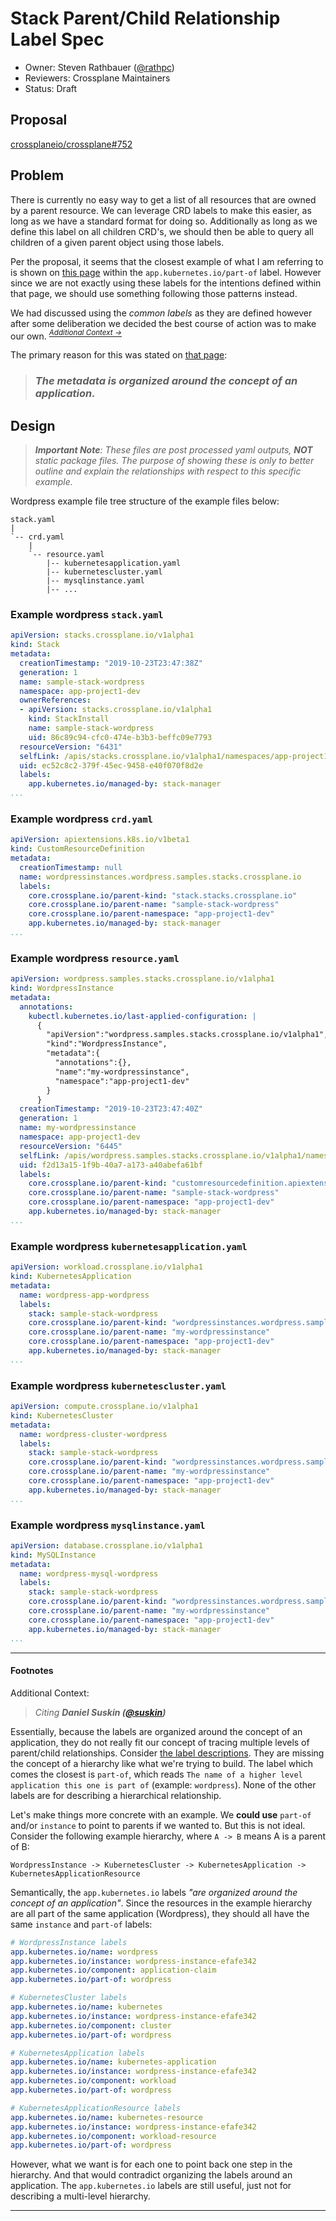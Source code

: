 # Stack Parent/Child Relationship Label Spec

- Owner: Steven Rathbauer ([@rathpc](https://github.com/rathpc))
- Reviewers: Crossplane Maintainers
- Status: Draft

## Proposal

[crossplaneio/crossplane#752](https://github.com/crossplaneio/crossplane/issues/752)

## Problem

There is currently no easy way to get a list of all resources that are owned by a parent resource.
We can leverage CRD labels to make this easier, as long as we have a standard format for doing so.
Additionally as long as we define this label on all children CRD's, we should then be able to query
all children of a given parent object using those labels.

Per the proposal, it seems that the closest example of what I am referring to is shown on 
[this page][common-labels] within the `app.kubernetes.io/part-of` label. However since we are not
exactly using these labels for the intentions defined within that page, we should use something
following those patterns instead.

We had discussed using the _common labels_ as they are defined however after some deliberation we
decided the best course of action was to make our own. _<sup>[Additional Context &rarr;](#additionalContext)</sup>_

The primary reason for this was stated on [that page][common-labels]:

> ### _The metadata is organized around the concept of an application._

## Design

> _**Important Note**: These files are post processed yaml outputs, **NOT** static package files.
> The purpose of showing these is only to better outline and explain the relationships with respect
> to this specific example._

Wordpress example file tree structure of the example files below:

```text
stack.yaml
|
`-- crd.yaml
    |
    `-- resource.yaml
        |-- kubernetesapplication.yaml
        |-- kubernetescluster.yaml
        |-- mysqlinstance.yaml
        |-- ...
```

### Example wordpress `stack.yaml`

```yaml
apiVersion: stacks.crossplane.io/v1alpha1
kind: Stack
metadata:
  creationTimestamp: "2019-10-23T23:47:38Z"
  generation: 1
  name: sample-stack-wordpress
  namespace: app-project1-dev
  ownerReferences:
  - apiVersion: stacks.crossplane.io/v1alpha1
    kind: StackInstall
    name: sample-stack-wordpress
    uid: 86c89c94-cfc0-474e-b3b3-beffc09e7793
  resourceVersion: "6431"
  selfLink: /apis/stacks.crossplane.io/v1alpha1/namespaces/app-project1-dev/stacks/sample-stack-wordpress
  uid: ec52c8c2-379f-45ec-9458-e40f070f8d2e
  labels:
    app.kubernetes.io/managed-by: stack-manager
...
```

### Example wordpress `crd.yaml`

```yaml
apiVersion: apiextensions.k8s.io/v1beta1
kind: CustomResourceDefinition
metadata:
  creationTimestamp: null
  name: wordpressinstances.wordpress.samples.stacks.crossplane.io
  labels:
    core.crossplane.io/parent-kind: "stack.stacks.crossplane.io"
    core.crossplane.io/parent-name: "sample-stack-wordpress"
    core.crossplane.io/parent-namespace: "app-project1-dev"
    app.kubernetes.io/managed-by: stack-manager
...
```

### Example wordpress `resource.yaml`

```yaml
apiVersion: wordpress.samples.stacks.crossplane.io/v1alpha1
kind: WordpressInstance
metadata:
  annotations:
    kubectl.kubernetes.io/last-applied-configuration: |
      {
        "apiVersion":"wordpress.samples.stacks.crossplane.io/v1alpha1",
        "kind":"WordpressInstance",
        "metadata":{
          "annotations":{},
          "name":"my-wordpressinstance",
          "namespace":"app-project1-dev"
        }
      }
  creationTimestamp: "2019-10-23T23:47:40Z"
  generation: 1
  name: my-wordpressinstance
  namespace: app-project1-dev
  resourceVersion: "6445"
  selfLink: /apis/wordpress.samples.stacks.crossplane.io/v1alpha1/namespaces/app-project1-dev/wordpressinstances/my-wordpressinstance
  uid: f2d13a15-1f9b-40a7-a173-a40abefa61bf
  labels:
    core.crossplane.io/parent-kind: "customresourcedefinition.apiextensions.k8s.io"
    core.crossplane.io/parent-name: "sample-stack-wordpress"
    core.crossplane.io/parent-namespace: "app-project1-dev"
    app.kubernetes.io/managed-by: stack-manager
...
```

### Example wordpress `kubernetesapplication.yaml`

```yaml
apiVersion: workload.crossplane.io/v1alpha1
kind: KubernetesApplication
metadata:
  name: wordpress-app-wordpress
  labels:
    stack: sample-stack-wordpress
    core.crossplane.io/parent-kind: "wordpressinstances.wordpress.samples.stacks.crossplane.io"
    core.crossplane.io/parent-name: "my-wordpressinstance"
    core.crossplane.io/parent-namespace: "app-project1-dev"
    app.kubernetes.io/managed-by: stack-manager
...
```

### Example wordpress `kubernetescluster.yaml`

```yaml
apiVersion: compute.crossplane.io/v1alpha1
kind: KubernetesCluster
metadata:
  name: wordpress-cluster-wordpress
  labels:
    stack: sample-stack-wordpress
    core.crossplane.io/parent-kind: "wordpressinstances.wordpress.samples.stacks.crossplane.io"
    core.crossplane.io/parent-name: "my-wordpressinstance"
    core.crossplane.io/parent-namespace: "app-project1-dev"
    app.kubernetes.io/managed-by: stack-manager
...
```

### Example wordpress `mysqlinstance.yaml`

```yaml
apiVersion: database.crossplane.io/v1alpha1
kind: MySQLInstance
metadata:
  name: wordpress-mysql-wordpress
  labels:
    stack: sample-stack-wordpress
    core.crossplane.io/parent-kind: "wordpressinstances.wordpress.samples.stacks.crossplane.io"
    core.crossplane.io/parent-name: "my-wordpressinstance"
    core.crossplane.io/parent-namespace: "app-project1-dev"
    app.kubernetes.io/managed-by: stack-manager
...
```

-----

#### Footnotes

<a name="additionalContext">Additional Context</a>:
> _Citing **Daniel Suskin ([@suskin](https://github.com/suskin))**_

Essentially, because the labels are organized around the concept of an application, they do not
really fit our concept of tracing multiple levels of parent/child relationships. Consider
[the label descriptions][common-labels]. They are missing the concept of a hierarchy like what we're
trying to build. The label which comes the closest is `part-of`, which reads `The name of a higher
level application this one is part of` (example: `wordpress`). None of the other labels are for
describing a hierarchical relationship.

Let's make things more concrete with an example. We **could use** `part-of` and/or `instance` to
point to parents if we wanted to. But this is not ideal. Consider the following example hierarchy,
where `A -> B` means A is a parent of B:

```text
WordpressInstance -> KubernetesCluster -> KubernetesApplication -> KubernetesApplicationResource
```

Semantically, the `app.kubernetes.io` labels _"are organized around the concept of an application"_.
Since the resources in the example hierarchy are all part of the same application (Wordpress), they
should all have the same `instance` and `part-of` labels:

```yaml
# WordpressInstance labels
app.kubernetes.io/name: wordpress
app.kubernetes.io/instance: wordpress-instance-efafe342
app.kubernetes.io/component: application-claim
app.kubernetes.io/part-of: wordpress

# KubernetesCluster labels
app.kubernetes.io/name: kubernetes
app.kubernetes.io/instance: wordpress-instance-efafe342
app.kubernetes.io/component: cluster
app.kubernetes.io/part-of: wordpress

# KubernetesApplication labels
app.kubernetes.io/name: kubernetes-application
app.kubernetes.io/instance: wordpress-instance-efafe342
app.kubernetes.io/component: workload
app.kubernetes.io/part-of: wordpress

# KubernetesApplicationResource labels
app.kubernetes.io/name: kubernetes-resource
app.kubernetes.io/instance: wordpress-instance-efafe342
app.kubernetes.io/component: workload-resource
app.kubernetes.io/part-of: wordpress
```

However, what we want is for each one to point back one step in the hierarchy. And that would
contradict organizing the labels around an application. The `app.kubernetes.io` labels are still
useful, just not for describing a multi-level hierarchy.

-----

<!-- Recurring Links -->

[common-labels]: https://kubernetes.io/docs/concepts/overview/working-with-objects/common-labels/#labels